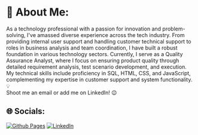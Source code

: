 # 💫 About Me:
As a technology professional with a passion for innovation and problem-solving, I've amassed diverse experience across the tech industry. From providing internal user support and handling customer technical support to roles in business analysis and team coordination, I have built a robust foundation in various technology sectors. Currently, I serve as a Quality Assurance Analyst, where I focus on ensuring product quality through detailed requirement analysis, test scenario development, and execution. My technical skills include proficiency in SQL, HTML, CSS, and JavaScript, complementing my expertise in customer support and system functionality.💡  <br>Shoot me an email or add me on LinkedIn! 😉


## 🌐 Socials:
[![Github Pages](https://img.shields.io/badge/https%3A%2F%2Fgustavomuhlmann.github.io%2Ffirst-personal-lp%2F?logo=github&label=GithubPages)](https://gustavomuhlmann.github.io/gmuhlmann-landingpage/)
[![LinkedIn](https://img.shields.io/badge/LinkedIn-%230077B5.svg?logo=linkedin&logoColor=white)](https://www.linkedin.com/in/gustavo-alberto-ihon-muhlmann-b3179b163) 


